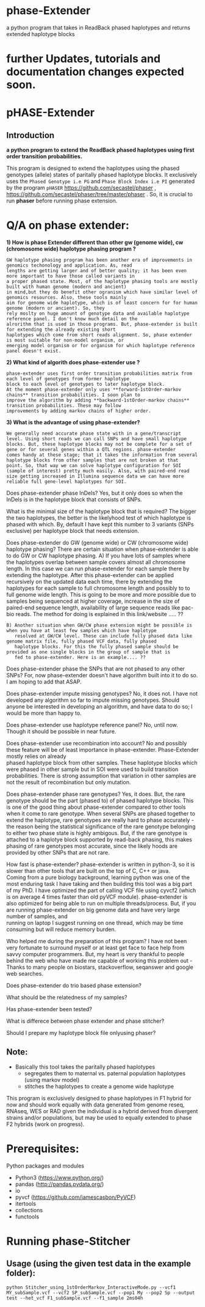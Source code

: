 # phase-Extender
a python program that takes in ReadBack phased haplotypes and returns extended haplotype blocks


# further Updates, tutorials and documentation changes expected soon.

# pHASE-Extender
## Introduction
**a python program to extend the ReadBack phased haplotypes using first order transition probabilities.**

  This program is designed to extend the haplotypes using the phased genotypes (allele) states of paritally phased
haplotype blocks. It exclusively uses the `Phased Genotype i.e PG` and `Phase Block Index i.e PI` generated by 
the program `pHASER` https://github.com/secastel/phaser , https://github.com/secastel/phaser/tree/master/phaser . 
So, it is crucial to run **phaser** before running phase extension.

# Q/A on phase extender: 

  **1) How is phase Extender different than other gw (genome wide), cw (chromosome wide) haplotype phasing program ?**
  
    GW haplotype phasing program has been another era of improvements in genomics techonology and application. As, read    
    lengths are getting larger and of better quality; it has been even more important to have those called variants in 
    a proper phased state. Most, of the haplotype phasing tools are mostly built with human genome (modern and ancient) 
    in mind,but they do benefit other ogranism which have similar level of genomics resources. Also, these tools mainly 
    aim for genome wide haplotype, which is of least concern for for human genome (modern or ancient). So, they 
    rely moslty on huge amount of genotype data and available haplotype reference panel. I don't know much detail on the 
    alrorithm that is used in those programs. But, phase-extender is built for extending the already existing short 
    haplotypes which come from short reads alignment. So, phase extender is most suitable for non-model organism, or 
    emerging model organism or for organism for which haplotype reference panel doesn't exist. 
    
  **2) What kind of algorith does phase-extender use ?**
  
    phase-extender uses first order transition probabilities matrix from each level of genotypes from former haplotype 
    block to each level of genotypes to later haplotype block. 
    At the moment phase-extender only uses **forward-1stOrder-markov chains** transition probabilities. I soon plan to 
    improve the algorithm by adding **backward-1stOrder-markov chains** transition probabilities. These may follow
    improvements by adding markov chains of higher order.
    
    
   **3) What is the advantage of using phase-extender?**
   
    We generally need accurate phase state with in a gene/transcript level. Using short reads we can call SNPs and have small haplotype
    blocks. But, these haplotype blocks may not be complete for a set of gene or for several genes within a QTL regions. phase-extender
    comes handy at these stage; that it takes the information from several haplotype blocks from other samples that are not broken at that
    point. So, that way we can solve haplotype configuration for SOI (sample of interest) pretty much easily. Also, with paired-end read
    size getting increased in Illumina sequence data we can have more reliable full gene-level haplotypes for SOI.
    
   Does phase-extender phase InDels?
    Yes, but it only does so when the InDels is in the haplotype block that consists of SNPs.
    
   What is the minimal size of the haplotype block that is required?
    The bigger the two haplotypes, the better is the likelyhood test of which haplotype is phased with which. By, default
    I have kept this number to 3 variants (SNPs exclusive) per haplotype block that needs extension.
    
   Does phase-extender do GW (genome wide) or CW (chromosome wide) haplotype phasing?
    There are certain situation when phase-extender is able to do GW or CW haplotype phasing.
    A) If you have lots of samples where the haplotypes overlap between sample covers almost all chromosome length. In this
       case we can run phase-extender for each sample there by extending the haplotype. After this phase-extender can be 
       applied recursively on the updated data each time, there by extending the haplotypes for each sample to full chromosome
       length and possibly to to full genome wide length. This is going to be more and more possible due to samples being
       sequenced at higher coverage, increase in the size of paired-end sequence length, availability of large sequence reads
       like pac-bio reads. The method for doing is explained in this link/website ..... ??
       
    B) Another situation when GW/CW phase extension might be possible is when you have at least few samples which have haplotype 
       resolved at GW/CW level. These can include fully phased data like genome matrix file, fully phased VCF data, fully phased
       haplotype blocks. For this the fully phased sample should be provided as one single blocks in the group of sample that is
       fed to phase-extender. Here is an example.... ??
       
   Does phase-extender phase the SNPs that are not phased to any other SNPs?
    For, now phase-extender doesn't have algorithm built into it to do so. I am hoping to add that ASAP.
      
   Does phase-extender impute missing genotypes?
    No, it does not. I have not developed any algorithm so far to impute missing genotypes. Should anyone be interested in 
    developing an algorithm, and have data to do so; I would be more than happy to.  
    
   Does phase-extender use haplotype reference panel?
    No, until now. Though it should be possible in near future.
   
   Does phase-extender use recombination into account?
    No and possibly these feature will be of least importance in phase-extender. Phase-Extender mostly relies on already       
    phased haplotype block from other samples. These haplotype blocks which were phased in other sample but in SOI were used 
    to build transition probabilities. There is strong assumption that variation in other samples are not the result of 
    recombination but only mutation.
    
   Does phase-extender phase rare genotypes?
    Yes, it does. But, the rare genotype should be the part (phased to) of phased haplotype blocks. This is one of the good 
    thing about phase-extender compared to other tools when it come to rare genotype. When several SNPs are phased together 
    to extend the haplotype, rare genotypes are really hard to phase accurately - the reason being the statistical 
    significance of the rare genotype belonging to either two phase state is highly ambigous. But, if the rare genotype is 
    attached to a haplotye block supported by read-back phasing, this makes phasing of rare genotypes most accurate, since 
    the likely hoods are provided by other SNPs that are not rare.
    
   How fast is phase-extender?
    phase-extender is written in python-3, so it is slower than other tools that are built on the top of C, C++ or java.   
    Coming from a pure biology background, learning python was one of the most enduring task I have taking and then 
    building this tool was a big part of my PhD. I have optimized the part of calling VCF file using cyvcf2 (which is on 
    average 4 times faster than old pyVCF module). phase-extender is also optimized for being able to run on multiple 
    threads/process. But, if you are running phase-extender on big genome data and have very large number of samples, and    
    running on laptop I suggest running on one thread, which may be time consuming but will reduce memory burden.
    
   Who helped me during the preparation of this program?
    I have not been very fortunate to surround myself or at least get face to face help from savvy computer programmers.
    But, my heart is very thankful to people behind the web who have made me capable of working this problem out - Thanks 
    to many people on biostars, stackoverflow, seqanswer and google web searches.
    
   Does phase-extender do trio based phase extension?
   
   
   What should be the relatedness of my samples?
   
   
   Has phase-extender been tested?
   
   
   What is differece between phase extender and phase stitcher?
   
   
   
   Should I prepare my haplotype block file onlyusing phaser?
   
   
   
   
## Note:
- Basically this tool takes the paritally phased haplotypes
    - segregates them to maternal vs. paternal population haplotypes (using markov model)
    - stitches the haplotypes to create a genome wide haplotype
    
This program is exclusively designed to phase haplotypes in F1 hybrid for now and should work equally with data generated from genome reseq, RNAseq, WES or RAD given the individual is a hybrid derived from divergent strains and/or populations, but may be used to equally extended to phase F2 hybrids (work on progress).

# Prerequisites:
Python packages and modules
- Python3 (https://www.python.org/)
- pandas (http://pandas.pydata.org/)
- io
- pyvcf (https://github.com/jamescasbon/PyVCF)
- itertools
- collections
- functools

# Running phase-Stitcher

## Usage (**using the given test data in the example folder**): 

    python Stitcher_using_1stOrderMarkov_InteractiveMode.py --vcf1 MY_subSample.vcf --vcf2 SP_subSample.vcf --pop1 My --pop2 Sp --output test --het_vcf F1_subSample.vcf --f1_sample 2ms04h


